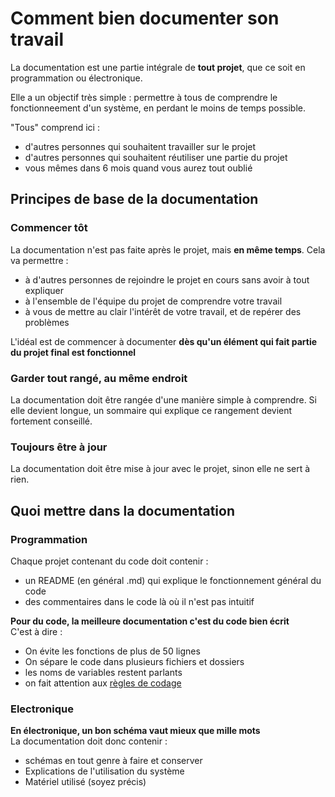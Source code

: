 # Comment bien documenter son travail

La documentation est une partie intégrale de **tout projet**, que ce soit en programmation ou électronique.

Elle a un objectif très simple : permettre à tous de comprendre le fonctionneement d'un système, en perdant le moins de temps possible.

"Tous" comprend ici :
- d'autres personnes qui souhaitent travailler sur le projet
- d'autres personnes qui souhaitent réutiliser une partie du projet
- vous mêmes dans 6 mois quand vous aurez tout oublié

## Principes de base de la documentation

### Commencer tôt

La documentation n'est pas faite après le projet, mais **en même temps**. Cela va permettre :
- à d'autres personnes de rejoindre le projet en cours sans avoir à tout expliquer
- à l'ensemble de l'équipe du projet de comprendre votre travail
- à vous de mettre au clair l'intérêt de votre travail, et de repérer des problèmes

L'idéal est de commencer à documenter **dès qu'un élément qui fait partie du projet final est fonctionnel**

### Garder tout rangé, au même endroit

La documentation doit être rangée d'une manière simple à comprendre. Si elle devient longue, un sommaire qui explique ce rangement devient fortement conseillé.

### Toujours être à jour

La documentation doit être mise à jour avec le projet, sinon elle ne sert à rien.

## Quoi mettre dans la documentation 

### Programmation

Chaque projet contenant du code doit contenir :
- un README (en général .md) qui explique le fonctionnement général du code
- des commentaires dans le code là où il n'est pas intuitif

**Pour du code, la meilleure documentation c'est du code bien écrit**  
C'est à dire :
- On évite les fonctions de plus de 50 lignes
- On sépare le code dans plusieurs fichiers et dossiers
- les noms de variables restent parlants
- on fait attention aux [règles de codage](https://fr.wikipedia.org/wiki/R%C3%A8gles_de_codage#:~:text=Les%20r%C3%A8gles%20de%20codage%20s%27articulent%20autour%20de%20plusieurs,code%20source%20Recommandations%20sur%20la%20d%C3%A9claration%20des%20variables)

### Electronique

**En électronique, un bon schéma vaut mieux que mille mots**  
La documentation doit donc contenir :
- schémas en tout genre à faire et conserver
- Explications de l'utilisation du système
- Matériel utilisé (soyez précis)

